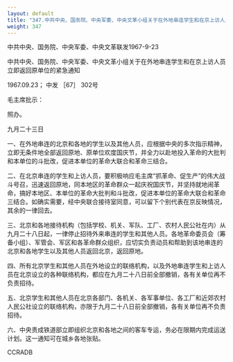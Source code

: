 ```yaml
---
layout: default
title: "347.中共中央、国务院、中央军委、中央文革小组关于在外地串连学生和在京上访人员立即返回原单位的紧急通知"
weight: 347
---
```


中共中央、国务院、中央军委、中央文革联发1967-9-23

中共中央、国务院、中央军委、中央文革小组关于在外地串连学生和在京上访人员立即返回原单位的紧急通知

1967.09.23； 中发 ［67］ 302号

毛主席批示：

照办。

九月二十三日

一、在外地串连的北京和各地的学生以及其他人员，应根据中央的多次指示精神，立即无条件地全部返回原地、原单位欢度国庆节，并全力以赴地投入革命的大批判和本单位的斗批改，促进本单位的革命大联合和革命三结合。

二、在北京串连的学生和上访人员，要积极响应毛主席“抓革命、促生产”的伟大战斗号召，迅速返回原地，同本地区的革命群众一起庆祝国庆节，并坚持就地闹革命，搞好本地区、本单位的革命大批判和斗批改，促进本单位的革命大联合和革命三结合。如确实需要，经中央联合接待室同意，可以留下个别代表在京反映情况，其余的一律回去。

三、北京和各地接待机构（包括学校、机关、军队、工厂、农村人民公社在内）从九月二十八日起，一律停止招待外来串连的学生和其他人员。各地革命委员会（筹备小组）、军管会、军区和各革命群众组织，应切实负责动员和帮助到该地串连的北京和各地学生以及其他人员返回北京，返回原地。

四、所有北京学生和其他人员在外地设立的联络机构，以及外地串连学生和上访人员在北京设立的各种联络机构，都应在九月二十八日前全部撤销，各有关单位再不负责招待。

五、北京学生和其他人员在北京各部门、各机关、各军事单位、各工厂和近郊农村人民公社设立的联络机构，亦限于九月二十八日前全部撤销，各有关单位再不负责招待。

六、中央责成铁道部立即组织北京和各地之间的客车专运，务必在限期内完成运送计划。这一通知可在城乡各地张贴。

CCRADB

